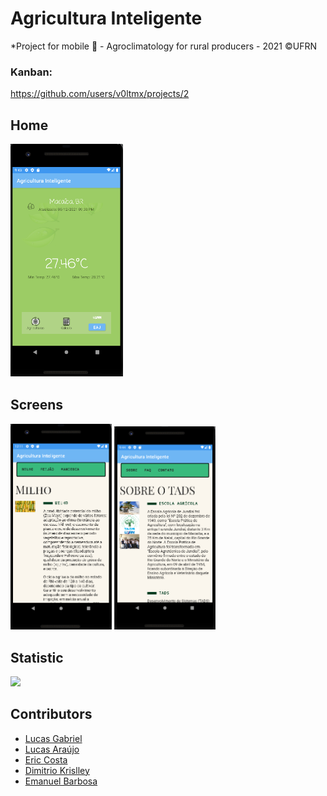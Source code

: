 # Agricultura Inteligente
*Project for mobile :iphone: - Agroclimatology for rural producers - 2021 ©UFRN

### Kanban:  
https://github.com/users/v0ltmx/projects/2


## Home
<img src="./inicio.png" width="180px" />


## Screens

 <img src="./calc.png" width="162px" /> <img src="./about.png" width="162px" /> 




## Statistic

<img src="./pagegif.gif" width="162px" />



## Contributors
- [Lucas Gabriel](https://github.com/v0ltmx)
- [Lucas Araújo](https://github.com/Araujo96)
- [Eric Costa](https://github.com/ericosta-dev)
- [Dimitrio Krislley](https://github.com/O-tal-do-Dimik)
- [Emanuel Barbosa](https://github.com/manelB1)


 



